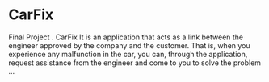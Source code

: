 # CarFix
Final Project .
CarFix 
It is an application that acts as a link between the engineer approved by the company and the customer. That is, when you experience any malfunction in the car, you can, through the application, request assistance from the engineer and come to you to solve the problem …


